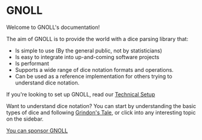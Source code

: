 # GNOLL

Welcome to GNOLL's documentation!

The aim of GNOLL is to provide the world with a dice parsing library that:
- Is simple to use (By the general public, not by statisticians)
- Is easy to integrate into up-and-coming software projects
- Is performant
- Supports a wide range of dice notation formats and operations.
- Can be used as a reference implementation for others trying to understand dice notation.

If you're looking to set up GNOLL, read our [Technical Setup](setup/installation.md)

Want to understand dice notation? You can start by understanding the basic types of dice and following [Grindon's Tale](notation/numeric_dice.md), or click into any interesting topic on the sidebar.

[You can sponsor GNOLL](https://ko-fi.com/ianfhunter)
